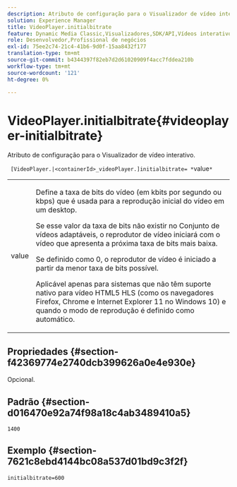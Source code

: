 ```yaml
---
description: Atributo de configuração para o Visualizador de vídeo interativo.
solution: Experience Manager
title: VideoPlayer.initialbitrate
feature: Dynamic Media Classic,Visualizadores,SDK/API,Vídeos interativos
role: Desenvolvedor,Profissional de negócios
exl-id: 75ee2c74-21c4-41b6-9d0f-15aa8432f177
translation-type: tm+mt
source-git-commit: b4344397f82eb7d2d61020909f4acc7fddea210b
workflow-type: tm+mt
source-wordcount: '121'
ht-degree: 0%

---
```


# VideoPlayer.initialbitrate{#videoplayer-initialbitrate}

Atributo de configuração para o Visualizador de vídeo interativo.

` [VideoPlayer.|<containerId>_videoPlayer.]initialbitrate= *`value`*`

<table id="table_C616483932C2482CA9794DDD7313FD7C"> 
 <tbody> 
  <tr> 
   <td colname="col1"> <p> <span class="codeph"> value</span> </p> </td> 
   <td colname="col2"> <p> Define a taxa de bits do vídeo (em kbits por segundo ou kbps) que é usada para a reprodução inicial do vídeo em um desktop. </p> <p>Se esse valor da taxa de bits não existir no Conjunto de vídeos adaptáveis, o reprodutor de vídeo iniciará com o vídeo que apresenta a próxima taxa de bits mais baixa. </p> <p>Se definido como <span class="codeph"> 0</span>, o reprodutor de vídeo é iniciado a partir da menor taxa de bits possível. </p> <p>Aplicável apenas para sistemas que não têm suporte nativo para vídeo HTML5 HLS (como os navegadores Firefox, Chrome e Internet Explorer 11 no Windows 10) e quando o modo de reprodução é definido como automático. </p> </td> 
  </tr> 
 </tbody> 
</table>

## Propriedades {#section-f42369774e2740dcb399626a0e4e930e}

Opcional.

## Padrão {#section-d016470e92a74f98a18c4ab3489410a5}

`1400`

## Exemplo {#section-7621c8ebd4144bc08a537d01bd9c3f2f}

```
initialbitrate=600
```
